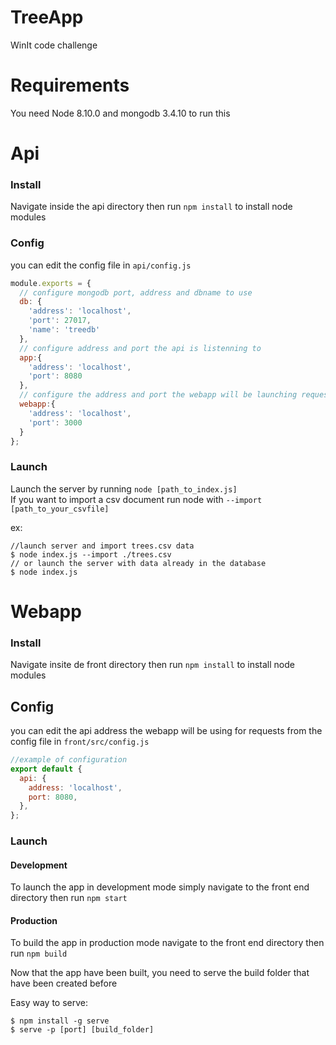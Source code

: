 # TreeApp
WinIt code challenge



# Requirements

You need Node 8.10.0 and mongodb 3.4.10 to run this

# Api

### Install
Navigate inside the api directory then run `npm install` to install node modules

### Config
you can edit the config file in `api/config.js`
```Javascript
module.exports = {
  // configure mongodb port, address and dbname to use
  db: {
    'address': 'localhost',
    'port': 27017,
    'name': 'treedb'
  },
  // configure address and port the api is listenning to
  app:{
    'address': 'localhost',
    'port': 8080
  },
  // configure the address and port the webapp will be launching requests from
  webapp:{
    'address': 'localhost',
    'port': 3000
  }
};

```

### Launch

Launch the server by running `node [path_to_index.js]`  
If you want to import a csv document run node with `--import [path_to_your_csvfile]`

ex:
```Shell Session
//launch server and import trees.csv data
$ node index.js --import ./trees.csv
// or launch the server with data already in the database
$ node index.js
```

# Webapp

### Install
Navigate insite de front directory then run `npm install` to install node modules

## Config
you can edit the api address the webapp will be using for requests from the config file in `front/src/config.js`

```Javascript
//example of configuration
export default {
  api: {
    address: 'localhost', 
    port: 8080, 
  },
};
```
### Launch

#### Development
To launch the app in development mode simply navigate to the front end directory then run `npm start` 

#### Production
To build the app in production mode navigate to the front end directory then run `npm build`

Now that the app have been built, you need to serve the build folder that have been created before

Easy way to serve:
```Shell Session
$ npm install -g serve
$ serve -p [port] [build_folder] 
```

